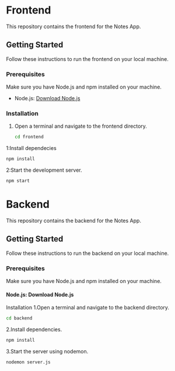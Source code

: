 # Frontend

This repository contains the frontend for the Notes App.

## Getting Started

Follow these instructions to run the frontend on your local machine.

### Prerequisites

Make sure you have Node.js and npm installed on your machine.

- Node.js: [Download Node.js](https://nodejs.org/)

### Installation

1. Open a terminal and navigate to the frontend directory.

   ```bash
   cd frontend
   ```
  

  1:Install dependecies 

  ```bash
  npm install
  ```


  2:Start the development server.
   ```bash
   npm start
   ```

# Backend
This repository contains the backend for the Notes App.

## Getting Started
Follow these instructions to run the backend on your local machine.

### Prerequisites
Make sure you have Node.js and npm installed on your machine.

#### Node.js: Download Node.js
Installation
1.Open a terminal and navigate to the backend directory.
```bash
cd backend
```

2.Install dependencies.
```bash
npm install
```

3.Start the server using nodemon.
```bash
nodemon server.js
```
